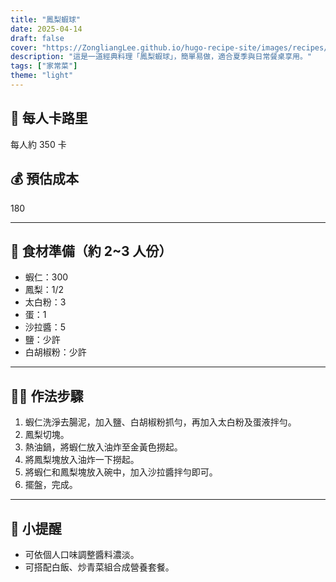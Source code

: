 ```yaml
---
title: "鳳梨蝦球"
date: 2025-04-14
draft: false
cover: "https://ZongliangLee.github.io/hugo-recipe-site/images/recipes/鳳梨蝦球.jpg"
description: "這是一道經典料理「鳳梨蝦球」，簡單易做，適合夏季與日常餐桌享用。"
tags: ["家常菜"]
theme: "light"
---
```


## 🥄 每人卡路里  
每人約 350 卡

## 💰 預估成本  
180

---

## 🧾 食材準備（約 2~3 人份）

- 蝦仁：300
- 鳳梨：1/2
- 太白粉：3
- 蛋：1
- 沙拉醬：5
- 鹽：少許
- 白胡椒粉：少許

---

## 👩‍🍳 作法步驟

1. 蝦仁洗淨去腸泥，加入鹽、白胡椒粉抓勻，再加入太白粉及蛋液拌勻。
2. 鳳梨切塊。
3. 熱油鍋，將蝦仁放入油炸至金黃色撈起。
4. 將鳳梨塊放入油炸一下撈起。
5. 將蝦仁和鳳梨塊放入碗中，加入沙拉醬拌勻即可。
6. 擺盤，完成。

---

## 📝 小提醒

- 可依個人口味調整醬料濃淡。
- 可搭配白飯、炒青菜組合成營養套餐。
